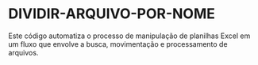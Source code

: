 # DIVIDIR-ARQUIVO-POR-NOME
 Este código automatiza o processo de manipulação de planilhas Excel em um fluxo que envolve a busca, movimentação e processamento de arquivos. 
